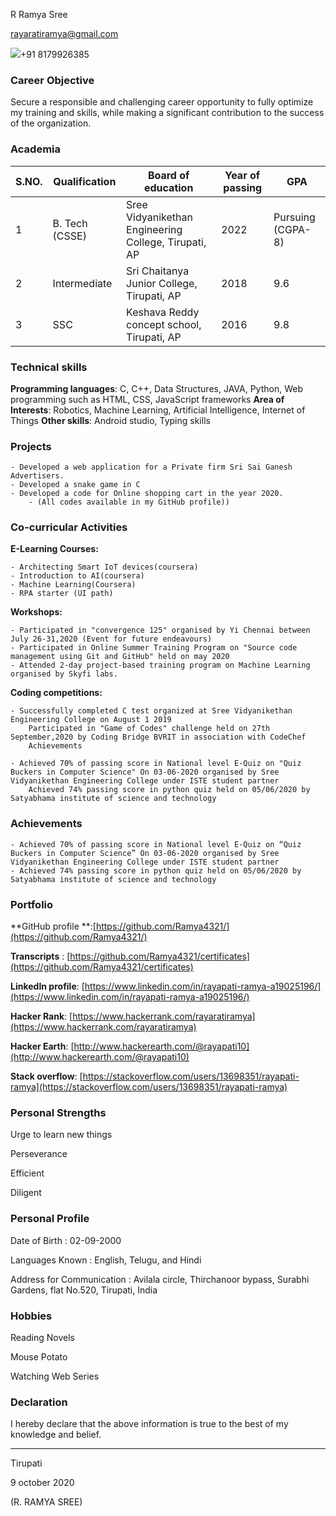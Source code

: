 R Ramya Sree

[rayaratiramya@gmail.com](mailto:rayaratiramya@gmail.com)

![](RackMultipart20200604-4-16sq6cq_html_8c34ca5fc6543282.gif)+91 8179926385

### Career Objective

Secure a responsible and challenging career opportunity to fully optimize my training and skills, while making a significant contribution to the success of the organization.

### Academia

| **S.NO.** | **Qualification** | **Board of education** | **Year of passing** | **GPA** |
| --- | --- | --- | --- | --- |
| 1 | B. Tech (CSSE) | Sree Vidyanikethan Engineering College, Tirupati, AP | 2022 | Pursuing (CGPA-8) |
| 2 | Intermediate | Sri Chaitanya Junior College, Tirupati, AP | 2018 | 9.6 |
| 3 | SSC | Keshava Reddy concept school, Tirupati, AP | 2016 | 9.8 |

### Technical skills

**Programming languages**: C, C++, Data Structures, JAVA, Python, Web programming such as HTML, CSS, JavaScript frameworks
**Area of Interests**: Robotics, Machine Learning, Artificial Intelligence, Internet of Things
**Other skills**: Android studio, Typing skills

### Projects
	- Developed a web application for a Private firm Sri Sai Ganesh Advertisers.
	- Developed a snake game in C
	- Developed a code for Online shopping cart in the year 2020.
		- (All codes available in my GitHub profile))
		
### Co-curricular Activities

**E-Learning Courses:**

	- Architecting Smart IoT devices(coursera)
	- Introduction to AI(coursera)
	- Machine Learning(Coursera)
	- RPA starter (UI path)

**Workshops:**

	- Participated in "convergence 125" organised by Yi Chennai between July 26-31,2020 (Event for future endeavours)
	- Participated in Online Summer Training Program on "Source code management using Git and GitHub" held on may 2020
	- Attended 2-day project-based training program on Machine Learning organised by Skyfi labs.
	
**Coding competitions:**

	- Successfully completed C test organized at Sree Vidyanikethan Engineering College on August 1 2019
		Participated in "Game of Codes" challenge held on 27th September,2020 by Coding Bridge BVRIT in association with CodeChef
		Achievements

	- Achieved 70% of passing score in National level E-Quiz on "Quiz Buckers in Computer Science" On 03-06-2020 organised by Sree Vidyanikethan Engineering College under ISTE student partner
		Achieved 74% passing score in python quiz held on 05/06/2020 by Satyabhama institute of science and technology
		
### Achievements
	- Achieved 70% of passing score in National level E-Quiz on “Quiz Buckers in Computer Science” On 03-06-2020 organised by Sree Vidyanikethan Engineering College under ISTE student partner
	- Achieved 74% passing score in python quiz held on 05/06/2020 by Satyabhama institute of science and technology 


### Portfolio
**GitHub profile **:[https://github.com/Ramya4321/](https://github.com/Ramya4321/)

**Transcripts** : [https://github.com/Ramya4321/certificates](https://github.com/Ramya4321/certificates)

**LinkedIn profile**: [https://www.linkedin.com/in/rayapati-ramya-a19025196/](https://www.linkedin.com/in/rayapati-ramya-a19025196/)

**Hacker Rank**: [https://www.hackerrank.com/rayaratiramya](https://www.hackerrank.com/rayaratiramya)

**Hacker Earth**: [http://www.hackerearth.com/@rayapati10](http://www.hackerearth.com/@rayapati10)

**Stack overflow**: [https://stackoverflow.com/users/13698351/rayapati-ramya](https://stackoverflow.com/users/13698351/rayapati-ramya)

### Personal Strengths

Urge to learn new things

Perseverance

Efficient

Diligent

### Personal Profile

Date of Birth : 02-09-2000

Languages Known : English, Telugu, and Hindi

Address for Communication : Avilala circle, Thirchanoor bypass, Surabhi Gardens, flat No.520, Tirupati, India

### Hobbies

Reading Novels

Mouse Potato

Watching Web Series

### Declaration

I hereby declare that the above information is true to the best of my knowledge and belief.

<hr>

Tirupati

9 october 2020

(R. RAMYA SREE)
